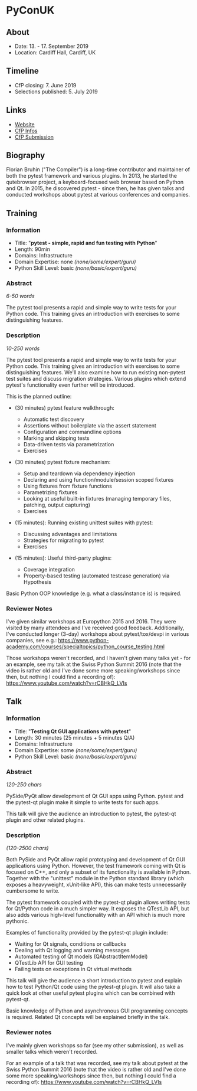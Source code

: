 # PyConUK

## About

- Date: 13. - 17. September 2019
- Location: Cardiff Hall, Cardiff, UK

## Timeline

- CfP closing: 7. June 2019
- Selections published: 5. July 2019

## Links

- [Website](https://2019.pyconuk.org/)
- [CfP Infos](https://2019.pyconuk.org/call-proposals/)
- [CfP Submission](https://pretalx.com/pyconuk-2019/cfp)

## Biography

Florian Bruhin ("The Compiler") is a long-time contributor and maintainer of
both the pytest framework and various plugins. In 2013, he started the
qutebrowser project, a keyboard-focused web browser based on Python and Qt. In
2015, he discovered pytest - since then, he has given talks and conducted
workshops about pytest at various conferences and companies.

## Training
### Information

- Title: "**pytest - simple, rapid and fun testing with Python**"
- Length: 90min
- Domains: Infrastructure
- Domain Expertise: none *(none/some/expert/guru)*
- Python Skill Level: basic *(none/basic/expert/guru)*

### Abstract

*6-50 words*

The pytest tool presents a rapid and simple way to write tests for your Python
code. This training gives an introduction with exercises to some distinguishing
features.

### Description

*10-250 words*

The pytest tool presents a rapid and simple way to write tests for your Python
code. This training gives an introduction with exercises to some
distinguishing features. We'll also examine how to run existing non-pytest test
suites and discuss migration strategies. Various plugins which extend pytest's
functionality even further will be introduced.

This is the planned outline:

- (30 minutes) pytest feature walkthrough:
  * Automatic test discovery
  * Assertions without boilerplate via the assert statement
  * Configuration and commandline options
  * Marking and skipping tests
  * Data-driven tests via parametrization
  * Exercises

- (30 minutes) pytest fixture mechanism:
  * Setup and teardown via dependency injection
  * Declaring and using function/module/session scoped fixtures
  * Using fixtures from fixture functions
  * Parametrizing fixtures
  * Looking at useful built-in fixtures (managing temporary files, patching, output capturing)
  * Exercises

- (15 minutes): Running existing unittest suites with pytest:
  * Discussing advantages and limitations
  * Strategies for migrating to pytest
  * Exercises

- (15 minutes): Useful third-party plugins:
  * Coverage integration
  * Property-based testing (automated testcase generation) via Hypothesis

Basic Python OOP knowledge (e.g. what a class/instance is) is required.

### Reviewer Notes

I've given similar workshops at Europython 2015 and 2016. They were visited by
many attendees and I've received good feedback. Additionally, I've conducted
longer (3-day) workshops about pytest/tox/devpi in various companies, see e.g.:
https://www.python-academy.com/courses/specialtopics/python_course_testing.html

Those workshops weren't recorded, and I haven't given many talks yet - for an
example, see my talk at the Swiss Python Summit 2016 (note that the video is
rather old and I've done some more speaking/workshops since then, but nothing I
could find a recording of):
https://www.youtube.com/watch?v=rCBHkQ_LVIs

## Talk
### Information

- Title: "**Testing Qt GUI applications with pytest**"
- Length: 30 minutes (25 minutes + 5 minutes Q/A)
- Domains: Infrastructure
- Domain Expertise: some *(none/some/expert/guru)*
- Python Skill Level: basic *(none/basic/expert/guru)*

### Abstract

*120-250 chars*

PySide/PyQt allow development of Qt GUI apps using Python. pytest
and the pytest-qt plugin make it simple to write tests for such apps.

This talk will give the audience an introduction to pytest, the pytest-qt
plugin and other related plugins.

### Description

*(120-2500 chars)*

Both PySide and PyQt allow rapid prototyping and development of Qt GUI applications
using Python. However, the test framework coming with Qt is focused on C++, and
only a subset of its functionality is available in Python. Together with the
"unittest" module in the Python standard library (which exposes a heavyweight,
xUnit-like API), this can make tests unnecessarily cumbersome to write.

The pytest framework coupled with the pytest-qt plugin allows writing tests for
Qt/Python code in a much simpler way. It exposes the QTestLib API, but also adds
various high-level functionality with an API which is much more pythonic.

Examples of functionality provided by the pytest-qt plugin include:

- Waiting for Qt signals, conditions or callbacks
- Dealing with Qt logging and warning messages
- Automated testing of Qt models (QAbstractItemModel)
- QTestLib API for GUI testing
- Failing tests on exceptions in Qt virtual methods

This talk will give the audience a short introduction to pytest and explain how
to test Python/Qt code using the pytest-qt plugin. It will also take a quick
look at other useful pytest plugins which can be combined with pytest-qt.

Basic knowledge of Python and asynchronous GUI programming concepts is required.
Related Qt concepts will be explained briefly in the talk.

### Reviewer notes

I've mainly given workshops so far (see my other submission), as well as smaller
talks which weren't recorded.

For an example of a talk that was recorded, see my talk about pytest at the
Swiss Python Summit 2016 (note that the video is rather old and I've done some
more speaking/workshops since then, but nothing I could find a recording of):
https://www.youtube.com/watch?v=rCBHkQ_LVIs

